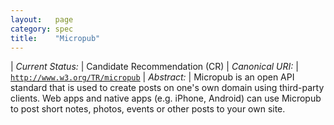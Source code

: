 ```yaml
---
layout:   page
category: spec
title:    "Micropub"
---
```


| *Current Status:* | Candidate Recommendation (CR)
| *Canonical URI:* | [`http://www.w3.org/TR/micropub`](http://www.w3.org/TR/micropub)
| *Abstract:* | Micropub is an open API standard that is used to create posts on one's own domain using third-party clients. Web apps and native apps (e.g. iPhone, Android) can use Micropub to post short notes, photos, events or other posts to your own site.